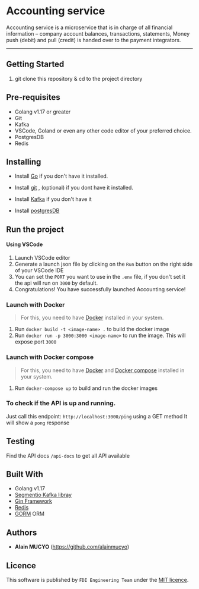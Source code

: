 # Accounting service

Accounting service is a microservice that is in charge of all financial information – company account balances, transactions, statements, Money push (debit) and pull (credit) is handed over to the payment integrators.

---

## Getting Started

1. git clone this repository & cd to the project directory

## Pre-requisites

* Golang v1.17 or greater
* Git
* Kafka
* VSCode, Goland or even any other code editor of your preferred choice.
* PostgresDB
* Redis

## Installing

* Install [Go](https://go.dev/doc/install) if you don't have it installed.

* Install [git](https://www.digitalocean.com/community/tutorials/how-to-contribute-to-open-source-getting-started-with-git)
  , (optional) if you dont have it installed.

* Install [Kafka](https://kafka.apache.org/) if you don't have it
* Install [postgresDB](https://www.postgresql.org/)

## Run the project

#### Using VSCode

1. Launch VSCode editor
2. Generate a launch json file by clicking on the `Run` button on the right side of your VSCode IDE
3. You can set the `PORT` you want to use in the `.env` file, if you don't set it the api will run on `3000` by default.
4. Congratulations! You have successfully launched Accounting service!

### Launch with Docker

> For this, you need to have [Docker](https://www.docker.com/) installed in your system.

1. Run `docker build -t <image-name> .` to build the docker image
2. Run `docker run -p 3000:3000 <image-name>` to run the image. This will expose port `3000`

### Launch with Docker compose

> For this, you need to have [Docker](https://www.docker.com/) and [Docker compose](https://docs.docker.com/compose/) installed in your system.

1. Run `docker-compose up` to build and run the docker images

### To check if the API is up and running.

Just call this endpoint: `http://localhost:3000/ping` using a GET method It will show a `pong` response

## Testing

Find the API docs `/api-docs` to get all API available


## Built With

* Golang v1.17
* [Segmentio Kafka libray](https://github.com/segmentio/kafka-go)
* [Gin Framework](https://github.com/gin-gonic/gin)
* [Redis](https://github.com/go-redis/redis)
* [GORM](https://gorm.io/index.html) ORM

## Authors

* **Alain MUCYO** (https://github.com/alainmucyo)

## Licence

This software is published by `FDI Engineering Team` under the [MIT licence](http://opensource.org/licenses/MIT).
